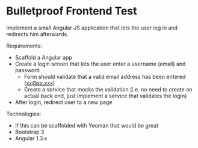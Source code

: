 # Bulletproof Frontend Test
Implement a small Angular JS application that lets the user log in and redirects him afterwards.
 
Requirements:

- Scaffold a Angular app
- Create a login screen that lets the user enter a username (email) and password
    - Form should validate that a valid email address has been entered (xx@xx.xxx)
    - Create a service that mocks the validation (i.e. no need to create an actual back end, just implement a service that validates the login)
- After login, redirect user to a new page
 
Technologies:

- If this can be scaffolded with Yeoman that would be great
- Bootstrap 3
- Angular 1.3.x